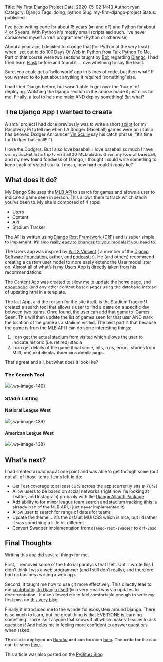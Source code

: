 Title: My First Django Project
Date: 2020-05-02 14:43
Author: ryan
Category: Django
Tags: doing, python
Slug: my-first-django-project
Status: published

I've been writing code for about 15 years (on and off) and Python for about 4 or 5 years. With Python it's mostly small scripts and such. I’ve never considered myself a ‘real programmer’ (Python or otherwise).

About a year ago, I decided to change that (for Python at the very least) when I set out to do [100 Days Of Web in Python](https://training.talkpython.fm/courses/details/100-days-of-web-in-python) from [Talk Python To Me](https://talkpython.fm/home). Part of that course were two sections taught by [Bob](https://pybit.es/author/bob.html) regarding [Django](https://www.djangoproject.com). I had tried learn [Flask](https://flask.palletsprojects.com/en/1.1.x/) before and found it ... overwhelming to say the least.

Sure, you could get a ‘hello world’ app in 5 lines of code, but then what? If you wanted to do just about anything it required ‘something’ else.

I had tried Django before, but wasn't able to get over the 'hump' of deploying. Watching the Django section in the course made it just click for me. Finally, a tool to help me make AND deploy something! But what?

## The Django App I wanted to create

A small project I had done previously was to write a short [script](https://github.com/ryancheley/itfdb) for my Raspberry Pi to tell me when LA Dodger (Baseball) games were on (it also has beloved Dodger Announcer [Vin Scully](https://en.wikipedia.org/wiki/Vin_Scully) say his catch phrase, “It’s time for Dodger baseball!!!”).

I love the Dodgers. But I also love baseball. I love baseball so much I have on my bucket list a trip to visit all 30 MLB stadia. Given my love of baseball, and my new found fondness of Django, I thought I could write something to keep track of visited stadia. I mean, how hard could it *really* be?

## What does it do?

My Django Site uses the [MLB API](https://statsapi.mlb.com) to search for games and allows a user to indicate a game seen in person. This allows them to track which stadia you've been to. My site is composed of 4 apps:

-   Users
-   Content
-   API
-   Stadium Tracker  

The API is written using [Django Rest Framework (DRF)](https://www.django-rest-framework.org) and is super simple to implement. It’s also [really easy to changes to your models if you need to](/updating-the-models-for-my-django-rest-framework-api/).

The Users app was inspired by [Will S Vincent](https://wsvincent.com) ( a member of the [Django Software Foundation](https://www.djangoproject.com/foundation/), author, and [podcaster](https://djangochat.com)). He (and others) recommend creating a custom user model to more easily extend the User model later on. Almost all of what’s in my Users App is directly taken from his recommendations.

The Content App was created to allow me to update the [home page](https://stadium-tracker-api.herokuapp.com), and [about page](https://stadium-tracker-api.herokuapp.com/Pages/About) (and any other content based page) using the database instead of updating html in a template.

The last App, and the reason for the site itself, is the Stadium Tracker! I created a search tool that allows a user to find a game on a specific day between two teams. Once found, the user can add that game to ‘Games Seen’. This will then update the list of games seen for that user AND mark the location of the game as a stadium visited. The best part is that because the game is from the MLB API I can do some interesting things:

1.  I can get the actual stadium from visited which allows the user to indicate historic (i.e. retired) stadia
2.  I can get details of the game (final score, hits, runs, errors, stories from MLB, etc) and display them on a details page.  

That's great and all, but what does it look like?

### The Search Tool

![](/images/uploads/2020/05/add-a-game.png){.wp-image-440}

### Stadia Listing

#### National League West

![](/images/uploads/2020/05/visited-stadia-nl-west.png){.wp-image-439}

#### American League West

![](/images/uploads/2020/05/visited-stadia-al-west.png){.wp-image-438}

## What’s next?

I had created a roadmap at one point and was able to get through some (but not all) of those items. Items left to do:

-   Get Test coverage to at least 80% across the app (currently sits at 70%)
-   Allow users to be based on social networks (right now I’m looking at Twitter, and Instagram) probably with the [Django Allauth Package](https://django-allauth.readthedocs.io/en/latest/installation.html)
-   Add ability to for minor league team search and stadium tracking (this is already part of the MLB API, I just never implemented it)
-   Allow user to search for range of dates for teams
-   Update the theme ... it’s the default MUI CSS which is nice, but I’d rather it was something a little bit different
-   Convert Swagger implementation from `django-rest-swagger` to `drf-yasg`  

## Final Thoughts

Writing this app did several things for me.

First, it removed some of the tutorial paralysis that I felt. Until I wrote this I didn’t think I was a web programmer (and I still don’t really), and therefore had no business writing a web app.

Second, it taught me how to use git more effectively. This directly lead to me [contributing to Django itself](/my-first-commit-to-an-open-source-project-django.html) (in a very small way via updates to documentation). It also allowed me to feel comfortable enough to write my first post on [this very blog](https://pybit.es/using-python-to-check-for-file-changes-in-excel.html).

Finally, it introduced me to the wonderful ecosystem around Django. There is so much to learn, but the great thing is that EVERYONE is learning something. There isn’t anyone that knows it all which makes it easier to ask questions! And helps me in feeling more confident to answer questions when asked.

The site is deployed on [Heroku](https://www.heroku.com) and can be seen [here](https://stadium-tracker-api.herokuapp.com). The code for the site can be seen [here](https://github.com/ryancheley/StadiumTrackerAPIPublic).

This article was also posted on the [PyBit.es Blog](https://pybit.es/my-first-django-app.html)
